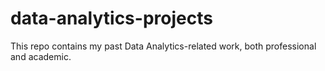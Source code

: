 # data-analytics-projects
This repo contains my past Data Analytics-related work, both professional and academic.

